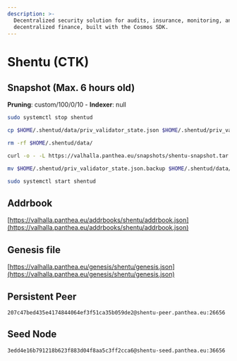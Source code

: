 ```yaml
---
description: >-
  Decentralized security solution for audits, insurance, monitoring, and
  decentralized finance, built with the Cosmos SDK.
---
```


# Shentu (CTK)

## Snapshot (Max. 6 hours old)

**Pruning**: custom/100/0/10 - **Indexer**: null

```bash
sudo systemctl stop shentud

cp $HOME/.shentud/data/priv_validator_state.json $HOME/.shentud/priv_validator_state.json.backup

rm -rf $HOME/.shentud/data/

curl -o - -L https://valhalla.panthea.eu/snapshots/shentu-snapshot.tar.lz4 | lz4 -c -d - | tar -x -C $HOME/.shentud

mv $HOME/.shentud/priv_validator_state.json.backup $HOME/.shentud/data/priv_validator_state.json

sudo systemctl start shentud
```

## Addrbook

[https://valhalla.panthea.eu/addrbooks/shentu/addrbook.json](https://valhalla.panthea.eu/addrbooks/shentu/addrbook.json)

## Genesis file

[https://valhalla.panthea.eu/genesis/shentu/genesis.json](https://valhalla.panthea.eu/genesis/shentu/genesis.json)

## Persistent Peer

```url
207c47bed435e4174844064ef3f51ca35b059de2@shentu-peer.panthea.eu:26656
```

## Seed Node

```url
3edd4e16b791218b623f883d04f8aa5c3ff2cca6@shentu-seed.panthea.eu:36656
```
